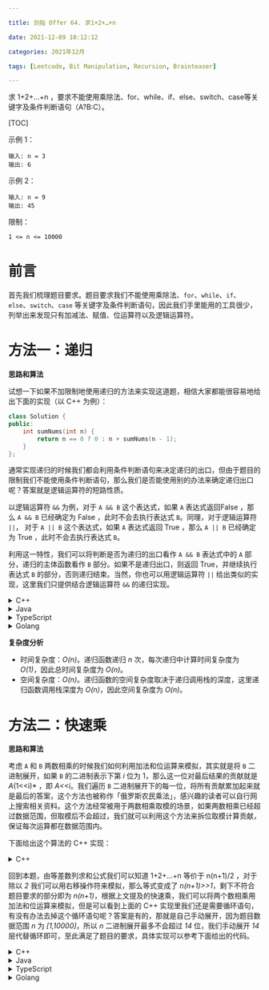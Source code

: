 ```yaml
---

title: 剑指 Offer 64. 求1+2+…+n

date: 2021-12-09 10:12:12

categories: 2021年12月

tags: [Leetcode, Bit Manipulation, Recursion, Brainteaser]

---
```


求 1+2+...+n ，要求不能使用乘除法、for、while、if、else、switch、case等关键字及条件判断语句（A?B:C）。

<!-- more -->


[TOC]





示例 1：
    
    输入: n = 3
    输出: 6
示例 2：
    
    输入: n = 9
    输出: 45


限制：
    
    1 <= n <= 10000

# 前言

首先我们梳理题目要求。题目要求我们不能使用乘除法、`for`、`while`、`if`、`else`、`switch`、`case` 等关键字及条件判断语句，因此我们手里能用的工具很少，列举出来发现只有加减法、赋值、位运算符以及逻辑运算符。

# 方法一：递归

**思路和算法**

试想一下如果不加限制地使用递归的方法来实现这道题，相信大家都能很容易地给出下面的实现（以 C++ 为例）：

```C++ [sol0-C++]
class Solution {
public:
    int sumNums(int n) {
        return n == 0 ? 0 : n + sumNums(n - 1);
    }
};
```

通常实现递归的时候我们都会利用条件判断语句来决定递归的出口，但由于题目的限制我们不能使用条件判断语句，那么我们是否能使用别的办法来确定递归出口呢？答案就是逻辑运算符的短路性质。

以逻辑运算符 `&&` 为例，对于 `A && B` 这个表达式，如果 `A` 表达式返回False  ，那么 `A && B` 已经确定为 False ，此时不会去执行表达式 `B`。同理，对于逻辑运算符 `||`， 对于 `A || B` 这个表达式，如果 `A` 表达式返回 True ，那么 `A || B` 已经确定为 True ，此时不会去执行表达式 `B`。

利用这一特性，我们可以将判断是否为递归的出口看作 `A && B` 表达式中的 `A` 部分，递归的主体函数看作 `B` 部分。如果不是递归出口，则返回 True，并继续执行表达式 `B` 的部分，否则递归结束。当然，你也可以用逻辑运算符 `||` 给出类似的实现，这里我们只提供结合逻辑运算符 `&&` 的递归实现。
<details>
    <summary>C++</summary>
    
```C++ [sol1-C++]
class Solution {
public:
    int sumNums(int n) {
        n && (n += sumNums(n-1));
        return n;
    }
};
```
</details>
<details>
    <summary>Java</summary>
    
```Java [sol1-Java]
class Solution {
    public int sumNums(int n) {
        boolean flag = n > 0 && (n += sumNums(n - 1)) > 0;
        return n;
    }
}
```
</details>
<details>
    <summary>TypeScript</summary>
 
```TypeScript [sol1-TypeScript]
var sumNums = function(n: number): number {
    n && (n += sumNums(n - 1));
    return n;
};
```
</details>
<details>
    <summary>Golang</summary>
 
```golang [sol1-Golang]
func sumNums(n int) int {
    ans := 0
    var sum func(int) bool
    sum = func(n int) bool {
        ans += n
        return n > 0 && sum(n-1)
    }
    sum(n)
    return ans
}
```
</details>

**复杂度分析**

- 时间复杂度：*O(n)*。递归函数递归 *n* 次，每次递归中计算时间复杂度为 *O(1)*，因此总时间复杂度为 *O(n)*。
- 空间复杂度：*O(n)*。递归函数的空间复杂度取决于递归调用栈的深度，这里递归函数调用栈深度为 *O(n)*，因此空间复杂度为 *O(n)*。

# 方法二：快速乘

**思路和算法**

考虑 `A` 和 `B` 两数相乘的时候我们如何利用加法和位运算来模拟，其实就是将 `B` 二进制展开，如果 `B` 的二进制表示下第 *i* 位为 1，那么这一位对最后结果的贡献就是 *A*(1<<i)* ，即 *A<<i*。我们遍历 `B` 二进制展开下的每一位，将所有贡献累加起来就是最后的答案，这个方法也被称作「俄罗斯农民乘法」，感兴趣的读者可以自行网上搜索相关资料。这个方法经常被用于两数相乘取模的场景，如果两数相乘已经超过数据范围，但取模后不会超过，我们就可以利用这个方法来拆位取模计算贡献，保证每次运算都在数据范围内。

下面给出这个算法的 C++ 实现：

<details>
    <summary>C++</summary>
 
```C++ [sol20-C++]
int quickMulti(int A, int B) {
    int ans = 0;
    for ( ; B; B >>= 1) {
        if (B & 1) {
            ans += A;
        }
        A <<= 1;
    }
    return ans;
}
```
</details>


回到本题，由等差数列求和公式我们可以知道 1+2+...+n 等价于 n(n+1)/2 ，对于除以 *2* 我们可以用右移操作符来模拟，那么等式变成了 *n(n+1)>>1*，剩下不符合题目要求的部分即为 *n(n+1)*，根据上文提及的快速乘，我们可以将两个数相乘用加法和位运算来模拟，但是可以看到上面的 C++ 实现里我们还是需要循环语句，有没有办法去掉这个循环语句呢？答案是有的，那就是自己手动展开，因为题目数据范围 *n* 为 *[1,10000]*，所以 *n* 二进制展开最多不会超过 *14* 位，我们手动展开 *14* 层代替循环即可，至此满足了题目的要求，具体实现可以参考下面给出的代码。


<details>
    <summary>C++</summary>
 
```C++ [sol2-C++]
class Solution {
public:
    int sumNums(int n) {
        int ans = 0, A = n, B = n + 1;

        (B & 1) && (ans += A);
        A <<= 1;
        B >>= 1;

        (B & 1) && (ans += A);
        A <<= 1;
        B >>= 1;

        (B & 1) && (ans += A);
        A <<= 1;
        B >>= 1;

        (B & 1) && (ans += A);
        A <<= 1;
        B >>= 1;

        (B & 1) && (ans += A);
        A <<= 1;
        B >>= 1;

        (B & 1) && (ans += A);
        A <<= 1;
        B >>= 1;

        (B & 1) && (ans += A);
        A <<= 1;
        B >>= 1;

        (B & 1) && (ans += A);
        A <<= 1;
        B >>= 1;

        (B & 1) && (ans += A);
        A <<= 1;
        B >>= 1;

        (B & 1) && (ans += A);
        A <<= 1;
        B >>= 1;

        (B & 1) && (ans += A);
        A <<= 1;
        B >>= 1;

        (B & 1) && (ans += A);
        A <<= 1;
        B >>= 1;

        (B & 1) && (ans += A);
        A <<= 1;
        B >>= 1;

        (B & 1) && (ans += A);
        A <<= 1;
        B >>= 1;

        return ans >> 1;
    }
};
```
</details>
<details>
    <summary>Java</summary>
 
```Java [sol2-Java]
class Solution {
    public int sumNums(int n) {
        int ans = 0, A = n, B = n + 1;
        boolean flag;

        flag = ((B & 1) > 0) && (ans += A) > 0;
        A <<= 1;
        B >>= 1;

        flag = ((B & 1) > 0) && (ans += A) > 0;
        A <<= 1;
        B >>= 1;

        flag = ((B & 1) > 0) && (ans += A) > 0;
        A <<= 1;
        B >>= 1;

        flag = ((B & 1) > 0) && (ans += A) > 0;
        A <<= 1;
        B >>= 1;

        flag = ((B & 1) > 0) && (ans += A) > 0;
        A <<= 1;
        B >>= 1;

        flag = ((B & 1) > 0) && (ans += A) > 0;
        A <<= 1;
        B >>= 1;

        flag = ((B & 1) > 0) && (ans += A) > 0;
        A <<= 1;
        B >>= 1;

        flag = ((B & 1) > 0) && (ans += A) > 0;
        A <<= 1;
        B >>= 1;

        flag = ((B & 1) > 0) && (ans += A) > 0;
        A <<= 1;
        B >>= 1;

        flag = ((B & 1) > 0) && (ans += A) > 0;
        A <<= 1;
        B >>= 1;

        flag = ((B & 1) > 0) && (ans += A) > 0;
        A <<= 1;
        B >>= 1;

        flag = ((B & 1) > 0) && (ans += A) > 0;
        A <<= 1;
        B >>= 1;

        flag = ((B & 1) > 0) && (ans += A) > 0;
        A <<= 1;
        B >>= 1;

        flag = ((B & 1) > 0) && (ans += A) > 0;
        A <<= 1;
        B >>= 1;

        return ans >> 1;
    }
}
```
</details>
<details>
    <summary>TypeScript</summary>
 

```TypeScript [sol2-TypeScript]
var sumNums = function(n: number): number {
    let ans: number = 0, A: number = n, B: number = n + 1;

    (B & 1) && (ans += A);
    A <<= 1;
    B >>= 1;

    (B & 1) && (ans += A);
    A <<= 1;
    B >>= 1;

    (B & 1) && (ans += A);
    A <<= 1;
    B >>= 1;

    (B & 1) && (ans += A);
    A <<= 1;
    B >>= 1;

    (B & 1) && (ans += A);
    A <<= 1;
    B >>= 1;

    (B & 1) && (ans += A);
    A <<= 1;
    B >>= 1;

    (B & 1) && (ans += A);
    A <<= 1;
    B >>= 1;

    (B & 1) && (ans += A);
    A <<= 1;
    B >>= 1;

    (B & 1) && (ans += A);
    A <<= 1;
    B >>= 1;

    (B & 1) && (ans += A);
    A <<= 1;
    B >>= 1;

    (B & 1) && (ans += A);
    A <<= 1;
    B >>= 1;

    (B & 1) && (ans += A);
    A <<= 1;
    B >>= 1;

    (B & 1) && (ans += A);
    A <<= 1;
    B >>= 1;

    (B & 1) && (ans += A);
    A <<= 1;
    B >>= 1;

    return ans >> 1;
};
```
</details>
<details>
    <summary>Golang</summary>
 
```golang [sol2-Golang]
func sumNums(n int) int {
    ans, A, B := 0, n, n + 1
    addGreatZero := func() bool {
        ans += A
        return ans > 0
    }

    _ = ((B & 1) > 0) && addGreatZero()
    A <<= 1
    B >>= 1

    _ = ((B & 1) > 0) && addGreatZero()
    A <<= 1
    B >>= 1

    _ = ((B & 1) > 0) && addGreatZero()
    A <<= 1
    B >>= 1

    _ = ((B & 1) > 0) && addGreatZero()
    A <<= 1
    B >>= 1

    _ = ((B & 1) > 0) && addGreatZero()
    A <<= 1
    B >>= 1

    _ = ((B & 1) > 0) && addGreatZero()
    A <<= 1
    B >>= 1

    _ = ((B & 1) > 0) && addGreatZero()
    A <<= 1
    B >>= 1

    _ = ((B & 1) > 0) && addGreatZero()
    A <<= 1
    B >>= 1

    _ = ((B & 1) > 0) && addGreatZero()
    A <<= 1
    B >>= 1

    _ = ((B & 1) > 0) && addGreatZero()
    A <<= 1
    B >>= 1

    _ = ((B & 1) > 0) && addGreatZero()
    A <<= 1
    B >>= 1

    _ = ((B & 1) > 0) && addGreatZero()
    A <<= 1
    B >>= 1

    _ = ((B & 1) > 0) && addGreatZero()
    A <<= 1
    B >>= 1

    _ = ((B & 1) > 0) && addGreatZero()
    A <<= 1
    B >>= 1
    return ans >> 1
}
```
</details>
